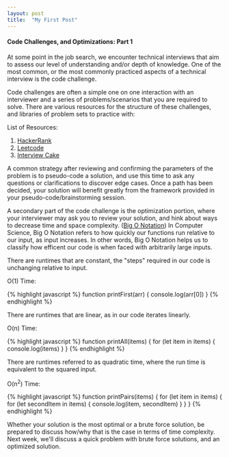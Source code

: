 ```yaml
---
layout: post
title:  "My First Post"
---
```



#### Code Challenges, and Optimizations: Part 1

At some point in the job search, we encounter technical interviews that aim to assess our level of understanding and/or depth of knowledge.  One of the most common, or the most commonly practiced aspects of a technical interview is the code challenge. 

Code challenges are often a simple one on one interaction with an interviewer and a series of problems/scenarios that you are required to solve.  There are various resources for the structure of these challenges, and libraries of problem sets to practice with:

List of Resources:
1. [HackerRank][1]
2. [Leetcode][2]
3. [Interview Cake][3]


A common strategy after reviewing and confirming the parameters of the problem is to pseudo-code a solution, and use this time to ask any questions or clarifications to discover edge cases.  Once a path has been decided, your solution will benefit greatly from the framework provided in your pseudo-code/brainstorming session.  

A secondary part of the code challenge is the optimization portion, where your interviewer may ask you to review your solution, and hink about ways to decrease time and space complexity. ([Big O Notation][4])  In Computer Science, Big O Notation refers to how quickly our functions run relative to our input, as input increases.  In other words, Big O Notation helps us to classify how efficent our code is when faced with arbitrarily large inputs.  

There are runtimes that are constant, the "steps" required in our code is unchanging relative to input.

O(1) Time:

{% highlight javascript %}
function printFirst(arr) {
    console.log(arr[0])
}
{% endhighlight %}


There are runtimes that are linear, as in our code iterates linearly.

O(n) Time:

{% highlight javascript %}
function printAll(items) {
    for (let item in items) {
        console.log(items)
    }
}
{% endhighlight %}


There are runtimes referred to as quadratic time, where the run time is equivalent to the squared input.  

O(n<sup>2</sup>) Time: 

{% highlight javascript %}
function printPairs(items) {
    for (let item in items) {
        for (let secondItem in items) {
            console.log(item, secondItem)
        }
    }
}
{% endhighlight %}

Whether your solution is the most optimal or a brute force solution, be prepared to discuss how/why that is the case in terms of time complexity.  Next week, we'll discuss a quick problem with brute force solutions, and an optimized solution.







[1]: https://www.hackerrank.com/dashboard
[2]: https://leetcode.com/
[3]: https://www.interviewcake.com/
[4]: https://www.interviewcake.com/article/python/big-o-notation-time-and-space-complexity?

